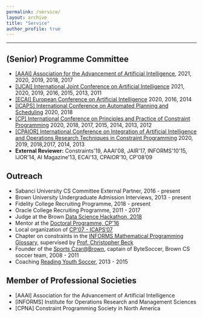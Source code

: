 ```yaml
---
permalink: /service/
layout: archive
title: "Service"
author_profile: true
---
```


---

## (Senior) Programme Committee

- [[AAAI] Association for the Advancement of Artificial Intelligence](https://www.aaai.org/), 2021, 2020, 2019, 2018, 2017
- [[IJCAI] International Joint Conference on Artificial Intelligence](http://ijcai.org/) 2021, 2020, 2019, 2016, 2015, 2013, 2011
- [[ECAI] European Conference on Artificial Intelligence](http://www.ecai2014.org/) 2020, 2016, 2014
- [[ICAPS] International Conference on Automated Planning and Scheduling](http://icaps18.icaps-conference.org/coplas/) 2020, 2018
- [[CP] International Conference on Principles and Practice of Constraint Programming](http://cp2013.a4cp.org/) 2020, 2018, 2017, 2015, 2014, 2013, 2012
- [[CPAIOR] International Conference on Integration of Artificial Intelligence and Operations Research Techniques in Constraint Programming](http://4c.ucc.ie/cpaior2014//) 2020, 2019, 2018,2017, 2014, 2013
- **External Reviewer:** Constraints'19, AAAI'08, JAIR'17, INFORMS'10'15, IJOR'14, AI Magazine'13, ECAI'13, CPAIOR'10, CP'08’09 


## Outreach

- Sabanci University CS Committee External Partner, 2016 - present
- Brown University Undergraduate Admission Interviews, 2013 - present
- Fidelity College Recruiting Programme, 2018 - present
- Oracle College Recruiting Programme, 2011 - 2017
- Judge at the Brown [Data Science Hackathon, 2018](https://browndatathon.devpost.com/) 
- Mentor at the [Doctoral Programme, CP'16](http://cp2016.a4cp.org/dates/doctoral.html)
- Local organization of [CP'07 - ICAPS’07](https://archive.a4cp.org/cp2007/Welcome.html)
- Chapter on constraints in the [INFORMS Mathematical Programming Glossary](https://glossary.informs.org/ver2/mpgwiki/index.php?title=Category:Constraint_Programming), supervised by [Prof. Christopher Beck](http://tidel.mie.utoronto.ca/beck.php)
- Founder of the [Sports Czar@Brown](http://cs.brown.edu/grad/misc/jobs/jobs.html#sport), captain of ByteSoccer, Brown CS soccer team, 2008 - 2011
- Coaching [Reading Youth Soccer](https://www.sportsmanager.us/readingyouthsoccer.htm), 2013 - 2015

## Member of Professional Societies

* [AAAI] Association for the Advancement of Artificial Intelligence
* [INFORMS] Institute for Operations Research and Management Sciences
* [CPNA] Constraint Programming Society in North America